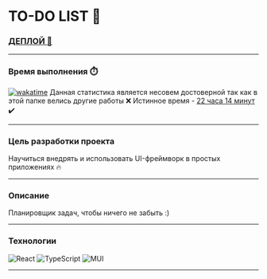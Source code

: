 # TO-DO LIST :bookmark_tabs:

### [ДЕПЛОЙ :link:](https://kuliznikovjeka.github.io/React-TODO/)

---

### Время выполнения :stopwatch:

[![wakatime](https://wakatime.com/badge/user/018d18e1-74da-4ae1-b77f-09e262a1d467/project/018db321-b1a0-412e-8c75-5159cf3b698e.svg)](https://wakatime.com/badge/user/018d18e1-74da-4ae1-b77f-09e262a1d467/project/018db321-b1a0-412e-8c75-5159cf3b698e)
Данная статистика является несовем достоверной так как в этой папке велись другие работы :x:
Истинное время - <u>22 часа 14 минут</u> :heavy_check_mark:

---
### Цель разработки проекта

Научиться внедрять и использовать UI-фреймворк в простых приложениях :fire:

---

### Описание

Планировщик задач, чтобы ничего не забыть :)

---
### Технологии

![React](https://camo.githubusercontent.com/3babc94d778f96441b3a66615fb5ee88c6ed04f174ed49b04df92b071a7d0e80/68747470733a2f2f696d672e736869656c64732e696f2f62616467652f72656163742d2532333230323332612e7376673f7374796c653d666f722d7468652d6261646765266c6f676f3d7265616374266c6f676f436f6c6f723d253233363144414642)
![TypeScript](https://camo.githubusercontent.com/a00920b123df05b3df5e368e509f18bacd65bc5909698fb42be5f35063550f47/68747470733a2f2f696d672e736869656c64732e696f2f62616467652f747970657363726970742d2532333030374143432e7376673f7374796c653d666f722d7468652d6261646765266c6f676f3d74797065736372697074266c6f676f436f6c6f723d7768697465)
![MUI](https://camo.githubusercontent.com/018b897f653480b104865268a6439a2d9cbfa5829d6455ee6e700d524593c7b5/68747470733a2f2f696d672e736869656c64732e696f2f62616467652f4d55492d2532333030383143422e7376673f7374796c653d666f722d7468652d6261646765266c6f676f3d6d7569266c6f676f436f6c6f723d7768697465)

---
